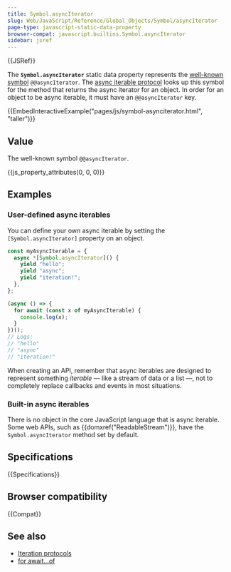 ```yaml
---
title: Symbol.asyncIterator
slug: Web/JavaScript/Reference/Global_Objects/Symbol/asyncIterator
page-type: javascript-static-data-property
browser-compat: javascript.builtins.Symbol.asyncIterator
sidebar: jsref
---
```


{{JSRef}}

The **`Symbol.asyncIterator`** static data property represents the [well-known symbol](/en-US/docs/Web/JavaScript/Reference/Global_Objects/Symbol#well-known_symbols) `@@asyncIterator`. The [async iterable protocol](/en-US/docs/Web/JavaScript/Reference/Iteration_protocols#the_async_iterator_and_async_iterable_protocols) looks up this symbol for the method that returns the async iterator for an object. In order for an object to be async iterable, it must have an `@@asyncIterator` key.

{{EmbedInteractiveExample("pages/js/symbol-asynciterator.html", "taller")}}

## Value

The well-known symbol `@@asyncIterator`.

{{js_property_attributes(0, 0, 0)}}

## Examples

### User-defined async iterables

You can define your own async iterable by setting the `[Symbol.asyncIterator]` property on an object.

```js
const myAsyncIterable = {
  async *[Symbol.asyncIterator]() {
    yield "hello";
    yield "async";
    yield "iteration!";
  },
};

(async () => {
  for await (const x of myAsyncIterable) {
    console.log(x);
  }
})();
// Logs:
// "hello"
// "async"
// "iteration!"
```

When creating an API, remember that async iterables are designed to represent something _iterable_ — like a stream of data or a list —, not to completely replace callbacks and events in most situations.

### Built-in async iterables

There is no object in the core JavaScript language that is async iterable. Some web APIs, such as {{domxref("ReadableStream")}}, have the `Symbol.asyncIterator` method set by default.

## Specifications

{{Specifications}}

## Browser compatibility

{{Compat}}

## See also

- [Iteration protocols](/en-US/docs/Web/JavaScript/Reference/Iteration_protocols)
- [for await...of](/en-US/docs/Web/JavaScript/Reference/Statements/for-await...of)
